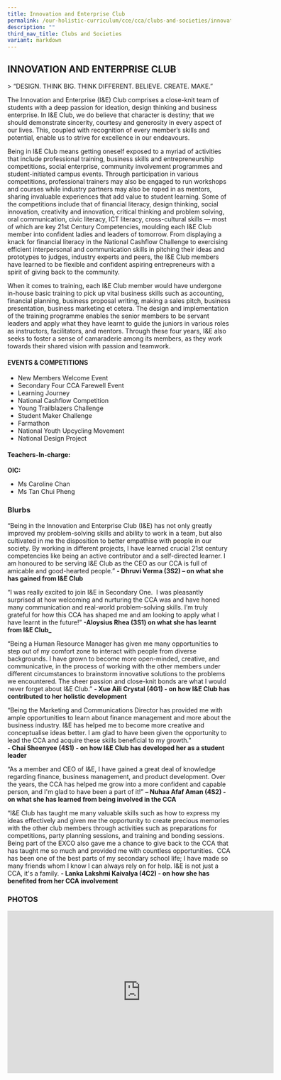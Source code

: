 ```yaml
---
title: Innovation and Enterprise Club
permalink: /our-holistic-curriculum/cce/cca/clubs-and-societies/innovation-and-enterprise-club/
description: ""
third_nav_title: Clubs and Societies
variant: markdown
---
```

## **INNOVATION AND ENTERPRISE CLUB**

&gt; “DESIGN. THINK BIG. THINK DIFFERENT. BELIEVE. CREATE. MAKE.”

The Innovation and Enterprise (I&amp;E) Club comprises a close-knit team of students with a deep passion for ideation, design thinking and business enterprise. In I&amp;E Club, we do believe that character is destiny; that we should demonstrate sincerity, courtesy and generosity in every aspect of our lives. This, coupled with recognition of every member’s skills and potential, enable us to strive for excellence in our endeavours.

Being in I&amp;E Club means getting oneself exposed to a myriad of activities that include professional training, business skills and entrepreneurship competitions, social enterprise, community involvement programmes and student-initiated campus events. Through participation in various competitions, professional trainers may also be engaged to run workshops and courses while industry partners may also be roped in as mentors, sharing invaluable experiences that add value to student learning. Some of the competitions include that of financial literacy, design thinking, social innovation, creativity and innovation, critical thinking and problem solving, oral communication, civic literacy, ICT literacy, cross-cultural skills — most of which are key 21st Century Competencies, moulding each I&amp;E Club member into confident ladies and leaders of tomorrow. From displaying a knack for financial literacy in the National Cashflow Challenge to exercising efficient interpersonal and communication skills in pitching their ideas and prototypes to judges, industry experts and peers, the I&amp;E Club members have learned to be flexible and confident aspiring entrepreneurs with a spirit of giving back to the community.

When it comes to training, each I&amp;E Club member would have undergone in-house basic training to pick up vital business skills such as accounting, financial planning, business proposal writing, making a sales pitch, business presentation, business marketing et cetera. The design and implementation of the training programme enables the senior members to be servant leaders and apply what they have learnt to guide the juniors in various roles as instructors, facilitators, and mentors. Through these four years, I&amp;E also seeks to foster a sense of camaraderie among its members, as they work towards their shared vision with passion and teamwork.


#### **EVENTS &amp; COMPETITIONS**
*   New Members Welcome Event
*   Secondary Four CCA Farewell Event
*   Learning Journey
*   National Cashflow Competition
*   Young Trailblazers Challenge
*   Student Maker Challenge
*   Farmathon
*   National Youth Upcycling Movement
*   National Design Project


#### **Teachers-In-charge:**
**OIC:**  
* Ms Caroline Chan  
* Ms Tan Chui Pheng



### **Blurbs**
“Being in the Innovation and Enterprise Club (I&amp;E) has not only greatly improved my problem-solving skills and ability to work in a team, but also cultivated in me the disposition to better empathise with people in our society. By working in different projects, I have learned crucial 21st century competencies like being an active contributor and a self-directed learner. I am honoured to be serving I&amp;E Club as the CEO as our CCA is full of amicable and good-hearted people.” **- Dhruvi Verma (3S2) – on what she has gained from I&amp;E Club**

“I was really excited to join I&amp;E in Secondary One. &nbsp;I was pleasantly surprised at how welcoming and nurturing the CCA was and have honed many communication and real-world problem-solving skills. I’m truly grateful for how this CCA has shaped me and am looking to apply what I have learnt in the future!”&nbsp;**-Aloysius Rhea (3S1) on what she has learnt from I&amp;E Club_**

“Being a Human Resource Manager has given me many opportunities to step out of my comfort zone to interact with people from diverse backgrounds. I have grown to become more open-minded, creative, and communicative, in the process of working with the other members under different circumstances to brainstorm innovative solutions to the problems we encountered. The sheer passion and close-knit bonds are what I would never forget about I&amp;E Club.” **- Xue Aili Crystal (4G1) - on how I&amp;E Club has contributed to her holistic development**

“Being the Marketing and Communications Director has provided me with ample opportunities to learn about finance management and more about the business industry. I&amp;E has helped me to become more creative and conceptualise ideas better. I am glad to have been given the opportunity to lead the CCA and acquire these skills beneficial to my growth.”  
**- Chai Sheenyee (4S1) - on how I&amp;E Club has developed her as a student leader**

“As a member and CEO of I&amp;E, I have gained a great deal of knowledge regarding finance, business management, and product development. Over the years, the CCA has helped me grow into a more confident and capable person, and I'm glad to have been a part of it!”&nbsp;**– Nuhaa Afaf Aman&nbsp;(4S2) - on what she has learned from being involved in the CCA**

“I&amp;E Club has taught me many valuable skills such as how to express my ideas effectively and given me the opportunity to create precious memories with the other club members through activities such as preparations for competitions, party planning sessions, and training and bonding sessions. Being part of the EXCO also gave me a chance to give back to the CCA that has taught me so much and provided me with countless opportunities.&nbsp;&nbsp;CCA has been one of the best parts of my secondary school life; I have made so many friends whom I know I can always rely on for help. I&amp;E is not just a CCA, it's a family. **- Lanka Lakshmi Kaivalya (4C2) - on how she has benefited from her CCA involvement**



### **PHOTOS** ###
<iframe allowfullscreen="true" height="366" width="600" frameborder="0" src="https://docs.google.com/presentation/d/e/2PACX-1vQb0COA96_qOVBSB3wNyxYLksJB_9BiU2E5rqHpA3Qd7qaNhyTswpkey7AZf6jWQDUUBSS-W-AEBhyb/embed?start=true&amp;loop=true&amp;delayms=3000"></iframe>